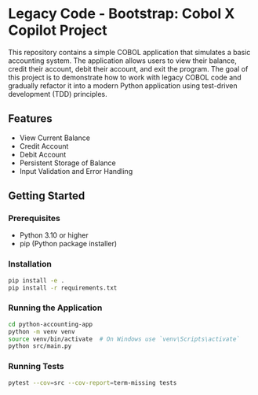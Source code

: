 # Legacy Code - Bootstrap: Cobol X Copilot Project

This repository contains a simple COBOL application that simulates a basic accounting system. The application allows users to view their balance, credit their account, debit their account, and exit the program. The goal of this project is to demonstrate how to work with legacy COBOL code and gradually refactor it into a modern Python application using test-driven development (TDD) principles.

## Features

- View Current Balance
- Credit Account
- Debit Account
- Persistent Storage of Balance
- Input Validation and Error Handling

## Getting Started

### Prerequisites

- Python 3.10 or higher
- pip (Python package installer)

### Installation

```bash
pip install -e .
pip install -r requirements.txt
```

### Running the Application

```bash
cd python-accounting-app
python -m venv venv
source venv/bin/activate  # On Windows use `venv\Scripts\activate`
python src/main.py
```
### Running Tests

```bash
pytest --cov=src --cov-report=term-missing tests
```
